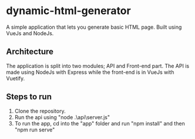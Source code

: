 # dynamic-html-generator

A simple application that lets you generate basic HTML page. Built using VueJs and NodeJs.

## Architecture
The application is split into two modules; API and Front-end part. The API is made using NodeJs with Express while the front-end is in VueJs with Vuetify.

## Steps to run
1. Clone the repository.
2. Run the api using "node .\api\server.js"
3. To run the app, cd into the "app" folder and run "npm install" and then "npm run serve"
